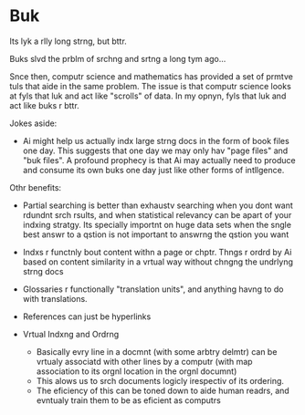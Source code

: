 # Buk
Its lyk a rlly long strng, but bttr.

Buks slvd the prblm of srchng and srtng a long tym ago... 

Snce then, computr science and mathematics has provided a set of prmtve tuls that aide in the same problem. The issue is that computr science looks at fyls that luk and act like "scrolls" of data. In my opnyn, fyls that luk and act like buks r bttr.

Jokes aside: 
- Ai might help us actually indx large strng docs in the form of book files one day.
This suggests that one day we may only hav "page files" and "buk files". 
A profound prophecy is that Ai may actually need to produce and consume its own buks one day just like other forms of intllgence.

Othr benefits: 
- Partial searching is better than exhaustv searching when you dont want rdundnt srch rsults, and when statistical relevancy can be apart of your indxing stratgy. Its specially importnt on huge data sets when the sngle best answr to a qstion is not important to answrng the qstion you want

- Indxs r functnly bout content withn a page or chptr. Thngs r ordrd by Ai based on content similarity in a vrtual way without chngng the undrlyng strng docs
- Glossaries r functionally "translation units", and anything havng to do with translations.
- References can just be hyperlinks

- Vrtual Indxng and Ordrng
  - Basically evry line in a docmnt (with some arbtry delmtr) can be vrtualy associatd with other lines by a computr (with map association to its orgnl location in the orgnl documnt)
  - This alows us to srch documents logicly irespectiv of its ordering.
  - The eficiency of this can be toned down to aide human readrs, and evntualy train them to be as eficient as computrs
